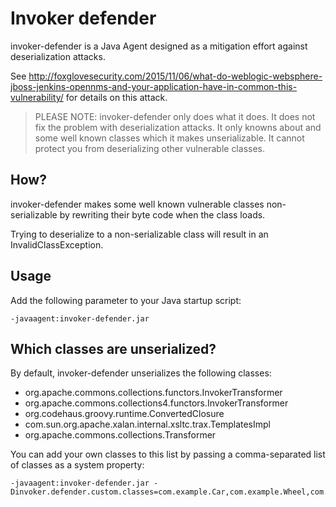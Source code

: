 Invoker defender
================

invoker-defender is a Java Agent designed as a mitigation effort against deserialization attacks.

See http://foxglovesecurity.com/2015/11/06/what-do-weblogic-websphere-jboss-jenkins-opennms-and-your-application-have-in-common-this-vulnerability/ for details on this attack.

> PLEASE NOTE: invoker-defender only does what it does. It does not fix the problem with deserialization attacks. It only knowns about and some well known classes which it makes unserializable. It cannot protect you from deserializing other vulnerable classes.

## How?
 
invoker-defender makes some well known vulnerable classes non-serializable by rewriting their byte code when the class loads.

Trying to deserialize to a non-serializable class will result in an InvalidClassException.

## Usage

Add the following parameter to your Java startup script:

    -javaagent:invoker-defender.jar

## Which classes are unserialized?

By default, invoker-defender unserializes the following classes:

* org.​apache.​commons.​collections.​functors.​InvokerTransformer
* org.​apache.​commons.​collections4.​functors.​InvokerTransformer
* org.​codehaus.​groovy.​runtime.​ConvertedClosure
* com.​sun.​org.​apache.​xalan.​internal.​xsltc.​trax.​TemplatesImpl
* org.​apache.​commons.​collections.​Transformer

You can add your own classes to this list by passing a comma-separated list of classes as a system property:

    -javaagent:invoker-defender.jar -Dinvoker.defender.custom.classes=com.example.Car,com.example.Wheel,com.example.Door

